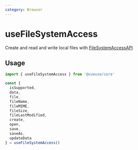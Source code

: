 ```yaml
---
category: Browser
---
```


# useFileSystemAccess

Create and read and write local files with [FileSystemAccessAPI](https://developer.mozilla.org/en-US/docs/Web/API/File_System_Access_API)

## Usage

```ts
import { useFileSystemAccess } from '@vueuse/core'

const {
  isSupported,
  data,
  file,
  fileName,
  fileMIME,
  fileSize,
  fileLastModified,
  create,
  open,
  save,
  saveAs,
  updateData
} = useFileSystemAccess()
```
